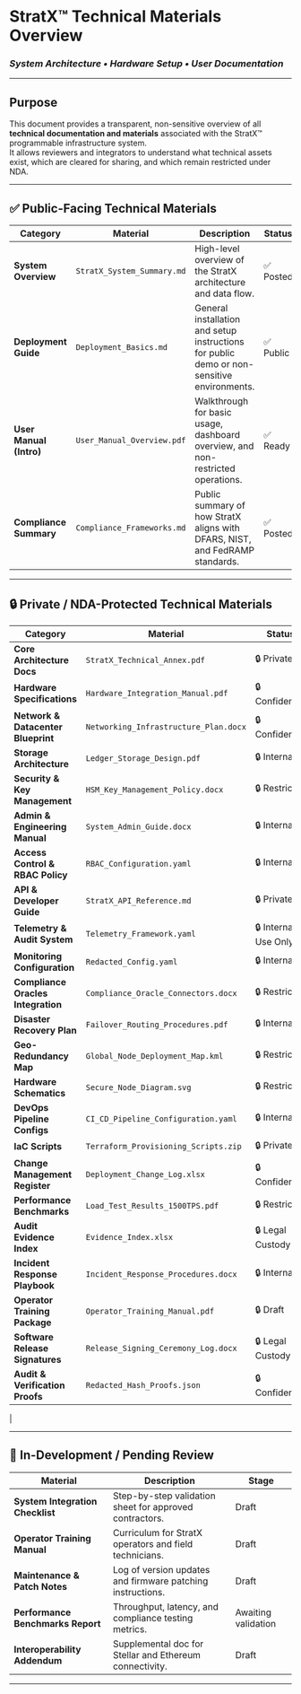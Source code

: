 # **StratX™ Technical Materials Overview**
### *System Architecture • Hardware Setup • User Documentation*

---

## **Purpose**
This document provides a transparent, non-sensitive overview of all **technical documentation and materials** associated with the StratX™ programmable infrastructure system.  
It allows reviewers and integrators to understand what technical assets exist, which are cleared for sharing, and which remain restricted under NDA.

---

## **✅ Public-Facing Technical Materials**
| Category | Material | Description | Status |
|-----------|-----------|--------------|--------|
| **System Overview** | `StratX_System_Summary.md` | High-level overview of the StratX architecture and data flow. | ✅ Posted |
| **Deployment Guide** | `Deployment_Basics.md` | General installation and setup instructions for public demo or non-sensitive environments. | ✅ Public |
| **User Manual (Intro)** | `User_Manual_Overview.pdf` | Walkthrough for basic usage, dashboard overview, and non-restricted operations. | ✅ Ready |
| **Compliance Summary** | `Compliance_Frameworks.md` | Public summary of how StratX aligns with DFARS, NIST, and FedRAMP standards. | ✅ Posted |
---

## **🔒 Private / NDA-Protected Technical Materials**
| Category | Material | Status |
|-----------|-----------|--------|
| **Core Architecture Docs** | `StratX_Technical_Annex.pdf` | 🔒 Private |
| **Hardware Specifications** | `Hardware_Integration_Manual.pdf` | 🔒 Confidential |
| **Network & Datacenter Blueprint** | `Networking_Infrastructure_Plan.docx` | 🔒 Confidential |
| **Storage Architecture** | `Ledger_Storage_Design.pdf` | 🔒 Internal |
| **Security & Key Management** | `HSM_Key_Management_Policy.docx` | 🔒 Restricted |
| **Admin & Engineering Manual** | `System_Admin_Guide.docx` | 🔒 Internal |
| **Access Control & RBAC Policy** | `RBAC_Configuration.yaml` | 🔒 Internal |
| **API & Developer Guide** | `StratX_API_Reference.md` | 🔒 Private |
| **Telemetry & Audit System** | `Telemetry_Framework.yaml` | 🔒 Internal Use Only |
| **Monitoring Configuration** | `Redacted_Config.yaml` | 🔒 Internal |
| **Compliance Oracles Integration** | `Compliance_Oracle_Connectors.docx` | 🔒 Restricted |
| **Disaster Recovery Plan** | `Failover_Routing_Procedures.pdf` | 🔒 Internal |
| **Geo-Redundancy Map** | `Global_Node_Deployment_Map.kml` | 🔒 Restricted |
| **Hardware Schematics** | `Secure_Node_Diagram.svg` | 🔒 Restricted |
| **DevOps Pipeline Configs** | `CI_CD_Pipeline_Configuration.yaml` | 🔒 Internal |
| **IaC Scripts** | `Terraform_Provisioning_Scripts.zip` | 🔒 Private |
| **Change Management Register** | `Deployment_Change_Log.xlsx` | 🔒 Confidential |
| **Performance Benchmarks** | `Load_Test_Results_1500TPS.pdf` | 🔒 Restricted |
| **Audit Evidence Index** | `Evidence_Index.xlsx` | 🔒 Legal Custody |
| **Incident Response Playbook** | `Incident_Response_Procedures.docx` | 🔒 Internal |
| **Operator Training Package** | `Operator_Training_Manual.pdf` | 🔒 Draft |
| **Software Release Signatures** | `Release_Signing_Ceremony_Log.docx` | 🔒 Legal Custody |
| **Audit & Verification Proofs** | `Redacted_Hash_Proofs.json` | 🔒 Confidential |
|


---

## **🧩 In-Development / Pending Review**
| Material | Description | Stage |
|-----------|--------------|--------|
| **System Integration Checklist** | Step-by-step validation sheet for approved contractors. | Draft |
| **Operator Training Manual** | Curriculum for StratX operators and field technicians. | Draft |
| **Maintenance & Patch Notes** | Log of version updates and firmware patching instructions. | Draft |
| **Performance Benchmarks Report** | Throughput, latency, and compliance testing metrics. | Awaiting validation |
| **Interoperability Addendum** | Supplemental doc for Stellar and Ethereum connectivity. | Draft |

---
